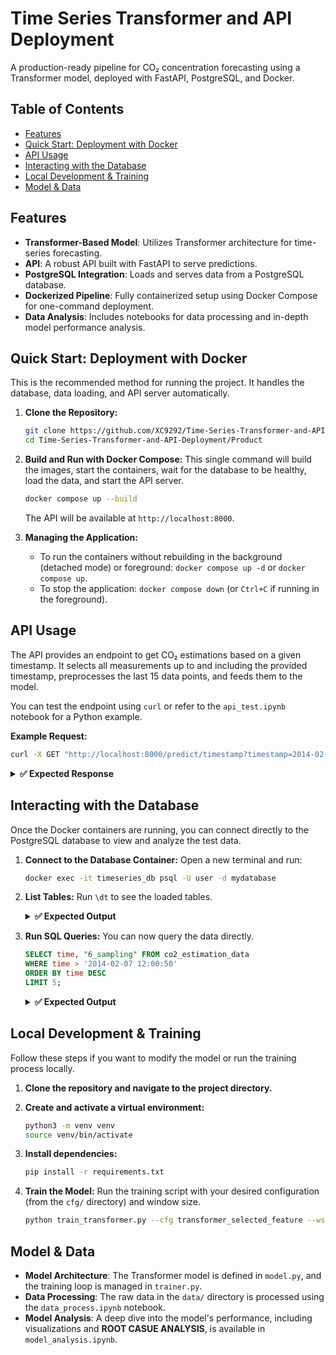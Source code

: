 # Time Series Transformer and API Deployment

A production-ready pipeline for CO₂ concentration forecasting using a Transformer model, deployed with FastAPI, PostgreSQL, and Docker.

## Table of Contents

- [Features](#features)
- [Quick Start: Deployment with Docker](#quick-start-deployment-with-docker)
- [API Usage](#api-usage)
- [Interacting with the Database](#interacting-with-the-database)
- [Local Development & Training](#local-development--training)
- [Model & Data](#model--data)


## Features

- **Transformer-Based Model**: Utilizes Transformer architecture for time-series forecasting.
- **API**: A robust API built with FastAPI to serve predictions.
- **PostgreSQL Integration**: Loads and serves data from a PostgreSQL database.
- **Dockerized Pipeline**: Fully containerized setup using Docker Compose for one-command deployment.
- **Data Analysis**: Includes notebooks for data processing and in-depth model performance analysis.

## Quick Start: Deployment with Docker

This is the recommended method for running the project. It handles the database, data loading, and API server automatically.

1. **Clone the Repository:**

   ```bash
   git clone https://github.com/XC9292/Time-Series-Transformer-and-API-Deployment.git
   cd Time-Series-Transformer-and-API-Deployment/Product
   ```

2. **Build and Run with Docker Compose:** This single command will build the images, start the containers, wait for the database to be healthy, load the data, and start the API server.

   ```bash
   docker compose up --build
   ```

   The API will be available at `http://localhost:8000`.

3. **Managing the Application:**

   - To run the containers without rebuilding in the background (detached mode) or foreground: `docker compose up -d` or `docker compose up`.
   - To stop the application: `docker compose down` (or `Ctrl+C` if running in the foreground).

## API Usage

The API provides an endpoint to get CO₂ estimations based on a given timestamp. It selects all measurements up to and including the provided timestamp, preprocesses the last 15 data points, and feeds them to the model.

You can test the endpoint using `curl` or refer to the `api_test.ipynb` notebook for a Python example.

**Example Request:**

```bash
curl -X GET "http://localhost:8000/predict/timestamp?timestamp=2014-02-07T12:43:50"
```

<details> <summary><strong>✅ Expected Response</strong></summary>

```
{
  "predicted_value": {
    "CO2@1 (%)": 0.003164813155308366,
    "CO2@2 (%)": 0.0027541876770555973,
    "CO2@3 (%)": 0.005456096492707729,
    "CO2@4 (%)": 0.006810501683503389,
    "CO2@5 (%)": 0.047059085220098495,
    "CO2@6 (%)": 0.26459965109825134
  },
  "source_timestamp": [
    "2014-02-07T12:33:36",
    "2014-02-07T12:34:19",
    "2014-02-07T12:35:02",
    "2014-02-07T12:35:46",
    "2014-02-07T12:36:29",
    "2014-02-07T12:37:12",
    "2014-02-07T12:37:55",
    "2014-02-07T12:38:38",
    "2014-02-07T12:39:22",
    "2014-02-07T12:40:05",
    "2014-02-07T12:40:48",
    "2014-02-07T12:41:31",
    "2014-02-07T12:42:14",
    "2014-02-07T12:42:58",
    "2014-02-07T12:43:41"
  ],
  "data_points_used": 15
}
```

</details>

## Interacting with the Database

Once the Docker containers are running, you can connect directly to the PostgreSQL database to view and analyze the test data.

1. **Connect to the Database Container:** Open a new terminal and run:

   ```bash
   docker exec -it timeseries_db psql -U user -d mydatabase
   ```

2. **List Tables:** Run `\dt` to see the loaded tables.

   <details> <summary><strong>✅ Expected Output</strong></summary>

   ```bash
                List of relations
    Schema |       Name        | Type  | Owner
   --------+---------------------+-------+-------
    public | co2_estimation_data | table | user
   (1 row)
   ```

   </details>

3. **Run SQL Queries:** You can now query the data directly.

   ```SQL
   SELECT time, "6_sampling" FROM co2_estimation_data
   WHERE time > '2014-02-07 12:00:50'
   ORDER BY time DESC
   LIMIT 5;
   ```

   <details> <summary><strong>✅ Expected Output</strong></summary>

   ```bash
           time         |     6_sampling
   ---------------------+--------------------
    2014-02-07 13:20:24 | 0.2653370295911377
    2014-02-07 13:19:41 | 0.2653370295911377
    2014-02-07 13:18:58 | 0.2986724783768284
    2014-02-07 13:18:14 | 0.2971634953104303
    2014-02-07 13:17:31 | 0.2956545122440322
   (5 rows)
   ```

   </details>

## Local Development & Training

Follow these steps if you want to modify the model or run the training process locally.

1. **Clone the repository and navigate to the project directory.**

2. **Create and activate a virtual environment:**

   ```bash
   python3 -m venv venv
   source venv/bin/activate
   ```

3. **Install dependencies:**

   ```bash
   pip install -r requirements.txt
   ```

4. **Train the Model:** Run the training script with your desired configuration (from the `cfg/` directory) and window size.

   ```bash
   python train_transformer.py --cfg transformer_selected_feature --ws 15
   ```

## Model & Data

- **Model Architecture**: The Transformer model is defined in `model.py`, and the training loop is managed in `trainer.py`.
- **Data Processing**: The raw data in the `data/` directory is processed using the `data_process.ipynb` notebook.
- **Model Analysis**: A deep dive into the model's performance, including visualizations and **ROOT CASUE ANALYSIS**, is available in `model_analysis.ipynb`.
